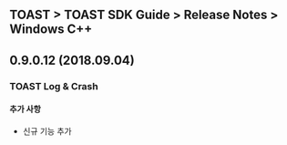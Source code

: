 ## TOAST > TOAST SDK Guide > Release Notes > Windows C++

## 0.9.0.12 (2018.09.04)

### TOAST Log & Crash

#### 추가 사항

* 신규 기능 추가